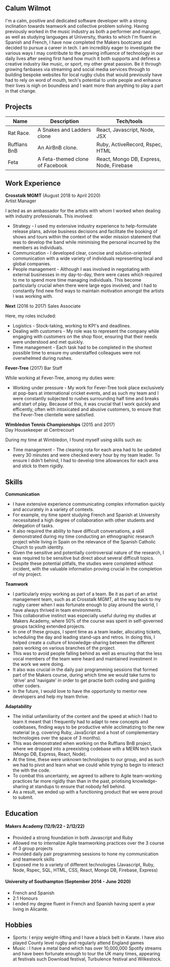 ## Calum Wilmot

I'm a calm, positive and dedicated software developer with a strong inclination towards teamwork and collective problem solving. Having previously worked in the music industry as both a performer and manager, as well as studying languages at University, thanks to which I'm fluent in Spanish and French, I have now completed the Makers bootcamp and decided to pursue a career in tech. I am incredibly eager to investigate the various ways I may contribute to the growing influence of technology in our daily lives after seeing first hand how much it both supports and defines a creative industry like music, or sport, my other great passion. Be it through growing fanbases via streaming and social media services through to building bespoke websites for local rugby clubs that would previously have had to rely on word of mouth, tech's potential to unite people and enhance their lives is nigh on boundless and I want more than anything to play a part in that change.

## Projects

| Name                         | Description                     | Tech/tools                               |
| ---------------------------- | --------------------------      | ---------------------------------------- |
| Rat Race.                    | A Snakes and Ladders clone      | React, Javascript, Node, JSX             |
| Ruffians BnB                 | An AirBnB clone.                | Ruby, ActiveRecord, Rspec, HTML          |
| Feta                         | A Feta-themed clone of Facebook | React, Mongo DB, Express, Node, Firebase |

## Work Experience

**Crosstalk MGMT** (August 2018 to April 2020)  
Artist Manager

  I acted as an ambassador for the artists with whom I worked when dealing with industry professionals. This involved:
   - Strategy - I used my extensive industry experience to help-formulate release plans, advise business decisions and facilitate the booking of shows and      tours within the context of the wider mission statement that was to develop the band while minimising the personal incurred by the members as              individuals.
   - Communication - I developed clear, concise and solution-oriented communication with a wide variety of individuals representing local and global            companies.
   - People management - Although I was involved in negotiating with external businesses in my day-to-day, there were cases which required to me to spend        more time managing individuals. This become particularly crucial when there were large egos involved, and I had to constantly find new find ways to        maintain motivation amongst the artists I was working with.
   

**Next** (2016 to 2017)
Sales Associate
  
  Here, my roles included:
   - Logistics - Stock-taking, working to KPI's and deadlines. 
   - Dealing with customers - My role was to represent the company while engaging with customers on the shop floor, ensuring that their needs were              understood and met quickly.
   - Time management - Each task had to be completed in the shortest possible time to ensure my understaffed colleagues were not overwhelmed during rushes.

**Fever-Tree** (2017)
Bar Staff

While working at Fever-Tree, among my duties were:
   - Working under pressure - My work for Fever-Tree took place exclusively at pop-bars at international cricket events, and as such my team and I were          constantly subjected to rushes surrounding half time and breaks and start of play. Because of this, it was crucial that I work quickly and efficently,      often with intoxicated and abusive customers, to ensure that the Fever-Tree clientelle were satisfied.


**Wimbledon Tennis Championships** (2015 and 2017)  
Day Housekeeper at Centrecourt

 During my time at Wimbledon, I found myself using skills such as:
  - Time management - The cleaning rota for each area had to be updated every 30 minutes and were checked every hour by my team leader. To ensure I didn't     behind, I had to develop time allowances for each area and stick to them rigidly.


## Skills


**Communication**

- I have extensive experience communicating complex information quickly and accurately in a variety of contexts.
- For example, my time spent studying French and Spanish at University necessitated a high degree of collaboration with other students and delegation of tasks.
- It also required the ability to have difficult conversations, a skill demonstrated during my time conducting an ethnographic research project while living in Spain on the relevance of the Spanish Catholic Church to youth identity. 
- Given the sensitive and potentially controversial nature of the research, I was required to be sensitive but direct about several difficult topics.
- Despite these potential pitfalls, the studies were completed without incident, with the valuable information proving crucial in the completion of my project.

**Teamwork**

- I particularly enjoy working as part of a team. Be it as part of an artist management team, such as at Crosstalk MGMT, all the way back to my rugby career when I was fortunate enough to play around the world, I have always thrived in team environments.
- This collaborative instinct was especially useful during my studies at Makers Academy, where 50% of the course was spent in self-governed groups tackling extended projects. 
- In one of these groups, I spent time as a team leader, allocating tickets, scheduling the day and leading stand-ups and retros. In doing this, I helped create a culture of knowledge-sharing between the different pairs working on various branches of the project. 
- This was to avoid people falling behind as well as ensuring that the less vocal members of the team were heard and maintained investment in the work we were doing. 
- It also was crucial in the daily pair programming sessions that formed part of the Makers course, during which time we would take turns to 'drive' and 'navigate' in order to get practie both coding and guiding other coders. 
- In the future, I would love to have the opportunity to mentor new developers and help my team thrive.

**Adaptability**

- The initial unfamiliarity of the content and the speed at which I had to learn it meant that I frequently had to adapt to new concepts and codebases, finding ways to be productive while acclimatizing to the new material (e.g. covering Ruby, JavaScript and a host of complementary technologies over the space of 3 months). 
- This was demonstrated when working on the Ruffians BnB project, where we dropped into a preexisting codebase with a MERN tech stack (Mongo DB, Express, React, Node).
- At the time, these were unknown technologies to our group, and as such we had to pivot and learn what we could while trying to begin to interact the with the code.
- To combat this uncertainty, we agreed to adhere to Agile team-working practices far more rigidly than than in the past, priotising knowledge-sharing at standups to ensure that nobody fell behind.
- As a result, we ended up with a functioning product that we were proud to submit.




## Education

#### Makers Academy (12/9/22 - 2/12/22)

- Provided a strong foundation in both Javascript and Ruby
- Allowed me to internalize Agile teamworking practices over the 3 course of 3 group projects
- Provided daily pair programming sessions to hone my communication and teamwork skills
- Exposed me to a variety of different technologies (Javascript, Ruby, Node, Rspec, SQL, HTML, CSS, React, Mongo DB, Firebase, Express)

#### University of Southampton  (September 2014 - June 2020)

- French and Spanish
- 2:1 Honours
- I ended my degree fluent in French and Spanish having spent a year living in Alicante.


## Hobbies

- Sports: I enjoy weight-lifting and I have a black belt in Karate. I have also played County level rugby and regularly attend England games
- Music : I have a metal band which has over 10,000,000 Spotify streams and have been fortunate enough to tour the UK many times, appearing at festivals such Download festival, Turbulence festival and Wilkestock. 
